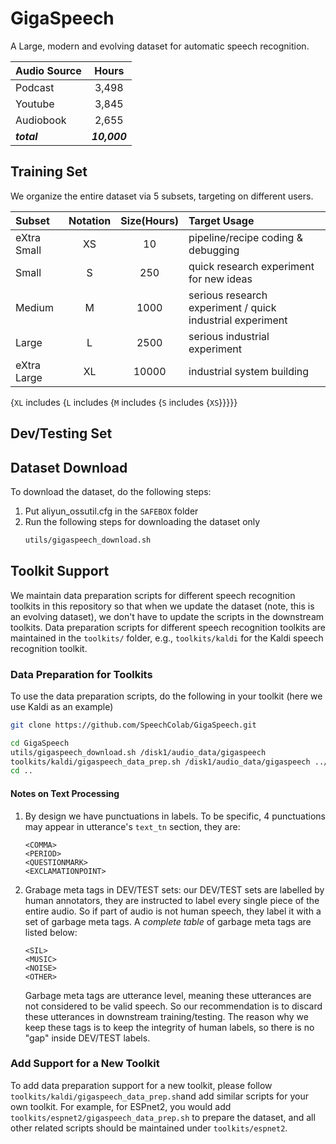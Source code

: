 # GigaSpeech
A Large, modern and evolving dataset for automatic speech recognition.

| Audio Source   |      Hours    |
|:---------------|:-------------:|
| Podcast        |  3,498        |
| Youtube        |  3,845        |
| Audiobook      |  2,655        |
| ***total***    |  ***10,000*** |

## Training Set
We organize the entire dataset via 5 subsets, targeting on different users.

| Subset   | Notation |    Size(Hours)    |  Target Usage  |
|:---------------|:-------------:|:-------------:|:-------------|
| eXtra Small | XS        |  10        |pipeline/recipe coding & debugging |
| Small | S        |  250        |quick research experiment for new ideas |
| Medium | M      |  1000        | serious research experiment / quick industrial experiment |
| Large | L      |  2500        | serious industrial experiment |
| eXtra Large | XL      |  10000        | industrial system building|

{`XL` includes {`L` includes {`M` includes {`S` includes {`XS`}}}}}


## Dev/Testing Set


## Dataset Download
To download the dataset, do the following steps:
1. Put aliyun_ossutil.cfg in the `SAFEBOX` folder
2. Run the following steps for downloading the dataset only
   ```bash
   utils/gigaspeech_download.sh
   ```

## Toolkit Support
We maintain data preparation scripts for different speech recognition toolkits
in this repository so that when we update the dataset (note, this is an evolving
dataset), we don't have to update the scripts in the downstream toolkits. Data
preparation scripts for different speech recognition toolkits are maintained in
the `toolkits/` folder, e.g., `toolkits/kaldi` for the Kaldi speech recognition
toolkit.

### Data Preparation for Toolkits
To use the data preparation scripts, do the following in your toolkit (here we
use Kaldi as an example)
```bash
git clone https://github.com/SpeechColab/GigaSpeech.git

cd GigaSpeech
utils/gigaspeech_download.sh /disk1/audio_data/gigaspeech
toolkits/kaldi/gigaspeech_data_prep.sh /disk1/audio_data/gigaspeech ../data
cd ..
```
#### Notes on Text Processing
1. By design we have punctuations in labels. To be specific, 4 punctuations may appear in utterance's `text_tn` section, they are:
   ```
   <COMMA>
   <PERIOD>
   <QUESTIONMARK>
   <EXCLAMATIONPOINT>
   ```
2. Grabage meta tags in DEV/TEST sets:
   our DEV/TEST sets are labelled by human annotators, they are instructed to label every single piece of the entire audio. So if part of audio is not human speech, they label it with a set of garbage meta tags.
   A *complete table* of garbage meta tags are listed below:
   ```
   <SIL>
   <MUSIC>
   <NOISE>
   <OTHER>
   ```
   Garbage meta tags are utterance level, meaning these utterances are not considered to be valid speech. So our recommendation is to discard these utterances in downstream training/testing. The reason why we keep these tags is to keep the integrity of human labels, so there is no "gap" inside DEV/TEST labels.

### Add Support for a New Toolkit
To add data preparation support for a new toolkit, please follow
`toolkits/kaldi/gigaspeech_data_prep.sh`and add similar scripts for your own
toolkit. For example, for ESPnet2, you would add
`toolkits/espnet2/gigaspeech_data_prep.sh` to prepare the dataset, and all
other related scripts should be maintained under `toolkits/espnet2`.
